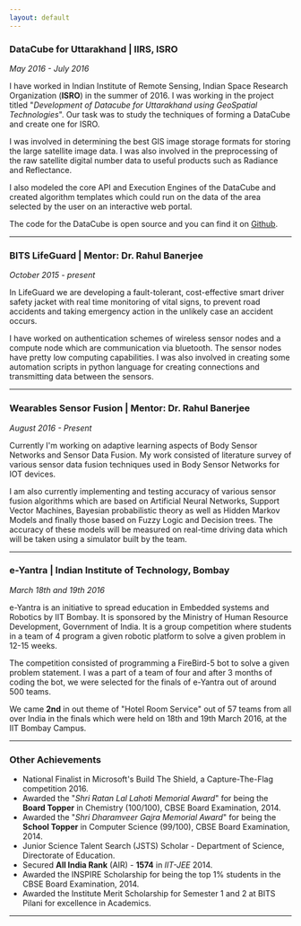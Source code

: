 ```yaml
---
layout: default
---
```


### **DataCube for Uttarakhand | IIRS, ISRO**

*May 2016 - July 2016*

I have worked in Indian Institute of Remote Sensing, Indian Space Research 
Organization (**ISRO**) in the summer of 2016. I was working in the project 
titled "*Development of Datacube for Uttarakhand using GeoSpatial Technologies*".
Our task was to study the techniques of forming a DataCube and create one for ISRO.

I was involved in determining the best GIS image storage formats for storing the 
large satellite image data. I was also involved in the preprocessing of the raw 
satellite digital number data to useful products such as Radiance and Reflectance. 

I also modeled the core API and Execution Engines of the DataCube and created 
algorithm templates which could run on the data of the area selected by the 
user on an interactive web portal. 

The code for the DataCube is open source and you can find it on [Github](http://github.com/sharat910/datacube-iirs).

---

### **BITS LifeGuard | Mentor: Dr. Rahul Banerjee**

*October 2015 - present*

In LifeGuard we are developing a fault-tolerant, cost-effective smart driver 
safety jacket with real time monitoring of vital signs, to prevent road 
accidents and taking emergency action in the unlikely case an accident occurs.

I have worked on authentication schemes of wireless sensor nodes and a compute
node which are communication via bluetooth. The sensor nodes have pretty low 
computing capabilities. I was also involved in creating some automation 
scripts in python language for creating connections and transmitting data between
the sensors.

---

### **Wearables Sensor Fusion | Mentor: Dr. Rahul Banerjee**

*August 2016 - Present*

Currently I'm working on adaptive learning aspects of Body Sensor Networks 
and Sensor Data Fusion. My work consisted of literature survey of various sensor
data fusion techniques used in Body Sensor Networks for IOT devices.

I am also currently implementing and testing accuracy of various sensor fusion 
algorithms which are based on Artificial Neural Networks, Support Vector Machines,
Bayesian probabilistic theory as well as Hidden Markov Models and finally those 
based on Fuzzy Logic and Decision trees. The accuracy of these models will be 
measured on real-time driving data which will be taken using a simulator built by the team.

---

### **e-Yantra | Indian Institute of Technology, Bombay**

*March 18th and 19th 2016*

e-Yantra is an initiative to spread education in Embedded systems and Robotics
by IIT Bombay. It is sponsored by the Ministry of Human Resource Development, 
Government of India. It is a group competition where students in a team of 4 
program a given robotic platform to solve a given problem in 12-15 weeks.

The competition consisted of programming a FireBird-5 bot to solve a given problem
statement. I was a part of a team of four and after 3 months of coding the bot, 
we were selected for the finals of e-Yantra out of around 500 teams. 

We came **2nd** in out theme of "Hotel Room Service" out of 57 teams from all 
over India in the finals which were held on 18th and 19th March 2016, at the 
IIT Bombay Campus.


---

### Other Achievements

* National Finalist in Microsoft's Build The Shield, a Capture-The-Flag competition 2016.
* Awarded the "*Shri Ratan Lal Lahoti Memorial Award*" for being the **Board Topper** in Chemistry (100/100), CBSE Board Examination, 2014.
* Awarded the "*Shri Dharamveer Gajra Memorial Award*" for being the **School Topper** in Computer Science (99/100), CBSE Board Examination, 2014.
* Junior Science Talent Search (JSTS) Scholar - Department of Science, Directorate of Education.
* Secured **All India Rank** (AIR) - **1574** in *IIT-JEE* 2014.
* Awarded the INSPIRE Scholarship for being the top 1% students in the CBSE Board Examination, 2014.
* Awarded the Institute Merit Scholarship for Semester 1 and 2 at BITS Pilani for excellence in Academics.

---
